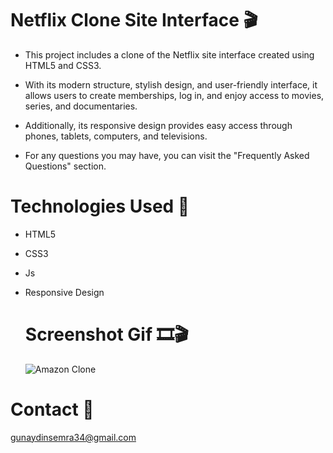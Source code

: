 # Netflix Clone Site Interface 🎬

* This project includes a clone of the Netflix site interface created using HTML5 and CSS3.

* With its modern structure, stylish design, and user-friendly interface, it allows users to create memberships, log in, and enjoy access to movies, series, and documentaries.

* Additionally, its responsive design provides easy access through phones, tablets, computers, and televisions.

* For any questions you may have, you can visit the "Frequently Asked Questions" section.

# Technologies Used 🎨
* HTML5
* CSS3
* Js
* Responsive Design

  # Screenshot Gif 🎞️🎬

  ![Amazon Clone](https://github.com/user-attachments/assets/5d459553-6b5d-46f4-a22a-8dd849e37f6b)

# Contact 📩

gunaydinsemra34@gmail.com

